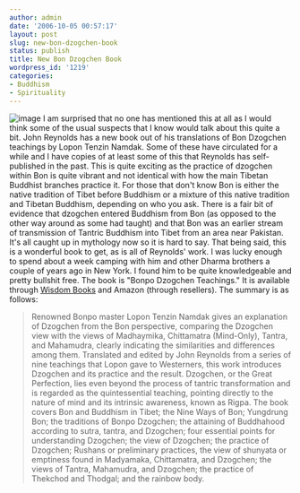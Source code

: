 ```yaml
---
author: admin
date: '2006-10-05 00:57:17'
layout: post
slug: new-bon-dzogchen-book
status: publish
title: New Bon Dzogchen Book
wordpress_id: '1219'
categories:
- Buddhism
- Spirituality
---
```


![image](http://www.arcanology.com/images/bon-dzogchen.jpg) I am
surprised that no one has mentioned this at all as I would think some of
the usual suspects that I know would talk about this quite a bit. John
Reynolds has a new book out of his translations of Bon Dzogchen
teachings by Lopon Tenzin Namdak. Some of these have circulated for a
while and I have copies of at least some of this that Reynolds has
self-published in the past. This is quite exciting as the practice of
dzogchen within Bon is quite vibrant and not identical with how the main
Tibetan Buddhist branches practice it. For those that don't know Bon is
either the native tradition of Tibet before Buddhism or a mixture of
this native tradition and Tibetan Buddhism, depending on who you ask.
There is a fair bit of evidence that dzogchen entered Buddhism from Bon
(as opposed to the other way around as some had taught) and that Bon was
an earlier stream of transmission of Tantric Buddhism into Tibet from an
area near Pakistan. It's all caught up in mythology now so it is hard to
say. That being said, this is a wonderful book to get, as is all of
Reynolds' work. I was lucky enough to spend about a week camping with
him and other Dharma brothers a couple of years ago in New York. I found
him to be quite knowledgeable and pretty bullshit free. The book is
"Bonpo Dzogchen Teachings." It is available through [Wisdom
Books](http://www.wisdom-books.com/ProductDetail.asp?CatNumber=16187&Referrer=Newsletter51)
and Amazon (through resellers). The summary is as follows:

> Renowned Bonpo master Lopon Tenzin Namdak gives an explanation of
> Dzogchen from the Bon perspective, comparing the Dzogchen view with
> the views of Madhaymika, Chittamatra (Mind-Only), Tantra, and
> Mahamudra, clearly indicating the similarities and differences among
> them. Translated and edited by John Reynolds from a series of nine
> teachings that Lopon gave to Westerners, this work introduces Dzogchen
> and its practice and the result. Dzogchen, or the Great Perfection,
> lies even beyond the process of tantric transformation and is regarded
> as the quintessential teaching, pointing directly to the nature of
> mind and its intrinsic awareness, known as Rigpa. The book covers Bon
> and Buddhism in Tibet; the Nine Ways of Bon; Yungdrung Bon; the
> traditions of Bonpo Dzogchen; the attaining of Buddhahood according to
> sutra, tantra, and Dzogchen; four essential points for understanding
> Dzogchen; the view of Dzogchen; the practice of Dzogchen; Rushans or
> preliminary practices, the view of shunyata or emptiness found in
> Madyamaka, Chittamatra, and Dzogchen; the views of Tantra, Mahamudra,
> and Dzogchen; the practice of Thekchod and Thodgal; and the rainbow
> body.
